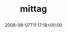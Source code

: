 ---
retweeted: false
source: <a href="http://twitter.com" rel="nofollow">Twitter Web Client</a>
entities:
  hashtags:
  - text: mittag
    indices:
    - '0'
    - '7'
  symbols: []
  user_mentions: []
  urls: []
display_text_range:
- '0'
- '7'
favorite_count: '0'
id_str: '880274058'
truncated: false
retweet_count: '0'
id: '880274058'
created_at: Thu Aug 07 11:17:18 +0000 2008
favorited: false
full_text: "#mittag"
lang: qht
tags:
- mittag
- pesos/twitter
date: '2008-08-07T11:17:18+00:00'
src: https://twitter.com/bascht/status/880274058
original_url: https://twitter.com/bascht/status/880274058
type: twitter_tweet
text: "#mittag"
title: 'mittag

  '

---